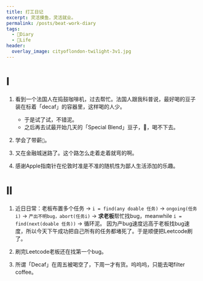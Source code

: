 ```yaml
---
title: 打工日记
excerpt: 灵活摸鱼，灵活就业。
permalink: /posts/beat-work-diary
tags:
  - 📘Diary
  - 🍜Life
header:
  overlay_image: cityoflondon-twilight-3v1.jpg
---
```


# I



1. 看到一个法国人在捣鼓咖啡机，过去帮忙。法国人跟我科普说，最好喝的豆子装在标着「decaf」的容器里，这样喝的人少。
    - 于是试了试，不错泥。
    - 之后再去试最开始几天的「Special Blend」豆子，🤮，喝不下去。

1. 学会了带薪`💩`。

1. 又在金融城迷路了。这个路怎么走着走着就弯的啊。

1. 感谢Apple指南针在伦敦时准是不准的随机性为鄙人生活添加的乐趣。

# II

1. 近日日常：老板布置多个任务 -> `i = find(any doable 任务)` -> `ongoing(任务i)` -> `产出不明bug，abort(任务i)` -> **求老板**帮忙找bug，meanwhile `i = find(next(doable 任务))`  -> 循环泥。
因为产bug速度远高于老板找bug速度，所以今天下午成功把自己所有的任务都堵死了。于是顺便把Leetcode刷了。
1. 刷完Leetcode老板还在找第一个bug。

1. 所谓「Decaf」在周五被喝空了，下周一才有货。呜呜呜，只能去喝filter coffee。